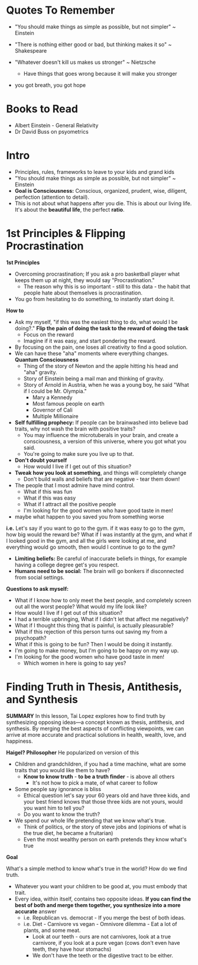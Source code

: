 # Quotes To Remember 

- "You should make things as simple as possible, but not simpler" ~ Einstein 

- "There is nothing either good or bad, but thinking makes it so" ~ Shakespeare 

- "Whatever doesn't kill us makes us stronger" ~ Nietzsche
    - Have things that goes wrong because it will make you stronger

- you got breath, you got hope

# Books to Read 

- Albert Einstein - General Relativity 
- Dr David Buss on psyometrics 

# Intro 

- Principles, rules, frameworks to leave to your kids and grand kids
- "You should make things as simple as possible, but not simpler" ~ Einstein 
- **Goal is Consciousness:** Conscious, organized, prudent, wise, diligent, perfection (attention to detail). 
- This is not about what happens after you die. This is about our living life. It's about the **beautiful life**, the perfect **ratio**. 

# 1st Principles & Flipping Procrastination 

**1st Principles** 

- Overcoming procrastination; If you ask a pro basketball player what keeps them up at night, they would say "Procrastination." 
    - The reason why this is so important - still to this data - the habit that people hate about themselves is procrastination. 
- You go from hesitating to do something, to instantly start doing it. 

**How to**

- Ask my myself, "if this was the easiest thing to do, what would I be doing?." **Flip the pain of doing the task to the reward of doing the task** 
    - Focus on the reward 
    - Imagine if it was easy, and start pondering the reward. 
- By focusing on the pain, one loses all creativity to find a good solution. 
- We can have these "aha" moments where everything changes. **Quantum Consciousness**
    - Thing of the story of Newton and the apple hitting his head and "aha" gravity. 
    - Story of Einstein being a mail man and thinking of gravity. 
    - Story of Arnold in Austria, when he was a young boy, he said "What if I could be Mr. Olympia." 
        - Mary a Kennedy 
        - Most famous people on earth 
        - Governor of Cali
        - Multiple Millionaire 
- **Self fulfilling prophecy:** If people can be brainwashed into believe bad traits, why not wash the brain with positive traits? 
    - You may influence the microtuberals in your brain, and create a consciousness, a version of this universe, where you got what you said. 
    - You're going to make sure you live up to that. 
- **Don't doubt yourself**
    - How would I live if I get out of this situation? 
- **Tweak how you look at something**, and things will completely change
    - Don't build walls and beliefs that are negative - tear them down! 
- The people that I most admire have mind control. 
    - What if this was fun 
    - What if this was easy 
    - What if I attract all the positive people 
    - I'm looking for the good women who have good taste in men!
- maybe what happen to you saved you from something worse

**i.e.** Let's say if you want to go to the gym.
    if it was easy to go to the gym, how big would the reward be? 
    What if I was instantly at the gym, and what if I looked good in the gym, and all the girls were looking at me, and everything would go smooth, then would I continue to go to the gym? 


- **Limiting beliefs:** Be careful of inaccurate beliefs in things, for example having a college degree get's you respect. 
- **Humans need to be social:** The brain will go bonkers if disconnected from social settings.

**Questions to ask myself:**

- What if I know how to only meet the best people, and completely screen out all the worst people? What would my life look like? 
- How would I live if I get out of this situation? 
- I had a terrible upbringing, What if I didn't let that affect me negatively? 
- What if I thought this thing that is painful, is actually pleasurable? 
- What if this rejection of this person turns out saving my from a psychopath?
- What if this is going to be fun? Then I would be doing it instantly. 
- I'm going to make money, but I'm going to be happy on my way up. 
- I'm looking for the good women who have good taste in men!
    - Which women in here is going to say yes?


# Finding Truth in Thesis, Antithesis, and Synthesis

**SUMMARY**
In this lesson, Tai Lopez explores how to find truth by synthesizing opposing ideas—a concept known as thesis, antithesis, and synthesis. By merging the best aspects of conflicting viewpoints, we can arrive at more accurate and practical solutions in health, wealth, love, and happiness.

**Haigel? Philosopher** He popularized on version of this 

- Children and grandchildren, if you had a time machine, what are some traits that you would like them to have? 
    - **Know to know truth** - **to be a truth finder** - is above all others 
        - It's not how to pick a mate, of what career to follow
- Some people say ignorance is bliss 
    - Ethical question let's say your 60 years old and have three kids, and your best friend knows that those three kids are not yours, would you want him to tell you? 
    - Do you want to know the truth? 
- We spend our whole life pretending that we know what's true. 
    - Think of politics, or the story of steve jobs and (opinions of what is the true diet, he became a fruitarian)
    - Even the most wealthy person on earth pretends they know what's true 

**Goal** 

What's a simple method to know what's true in the world? How do we find truth. 
- Whatever you want your children to be good at, you must embody that trait.
- Every idea, within itself, contains two opposite ideas. **If you can find the best of both and merge them together, you synthesize into a more accurate** answer 
    - i.e. Republican vs. democrat - If you merge the best of both ideas. 
    - i.e. Diet - Carnivore vs vegan - Omnivore dilemma - Eat a lot of plants, and some meat. 
        - Look at our teeth - ours are not carnivores, look at a true carnivore, if you look at a pure vegan (cows don't even have teeth, they have hour stomachs)
        - We don't have the teeth or the digestive tract to be either. 
    

